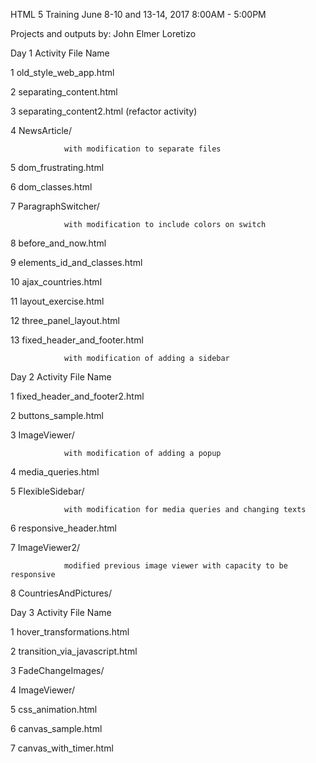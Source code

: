 HTML 5 Training
June 8-10 and 13-14, 2017
8:00AM - 5:00PM


Projects and outputs by: John Elmer Loretizo

Day 1
Activity        File Name

1           old_style_web_app.html

2           separating_content.html

3           separating_content2.html (refactor activity)

4           NewsArticle/

                with modification to separate files

5           dom_frustrating.html

6           dom_classes.html

7           ParagraphSwitcher/

                with modification to include colors on switch

8           before_and_now.html

9           elements_id_and_classes.html

10          ajax_countries.html

11          layout_exercise.html

12          three_panel_layout.html

13          fixed_header_and_footer.html

                with modification of adding a sidebar

Day 2
Activity        File Name

1           fixed_header_and_footer2.html

2           buttons_sample.html

3           ImageViewer/

                with modification of adding a popup

4           media_queries.html

5           FlexibleSidebar/

                with modification for media queries and changing texts

6           responsive_header.html

7           ImageViewer2/

                modified previous image viewer with capacity to be responsive

8           CountriesAndPictures/

Day 3
Activity        File Name

1           hover_transformations.html

2           transition_via_javascript.html

3           FadeChangeImages/

4           ImageViewer/

5           css_animation.html

6           canvas_sample.html

7           canvas_with_timer.html
